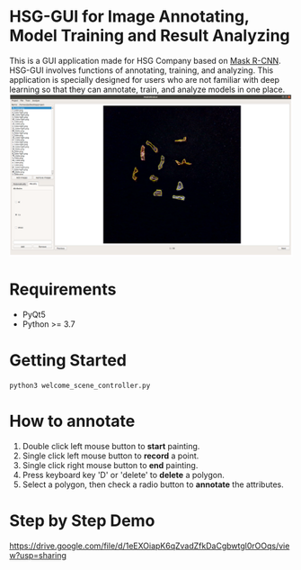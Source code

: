 # HSG-GUI for Image Annotating, Model Training and Result Analyzing
This is a GUI application made for HSG Company based on [Mask R-CNN](https://arxiv.org/abs/1703.06870). HSG-GUI involves functions of annotating, training, and analyzing. This application is specially designed for users who are not familiar with deep learning so that they can annotate, train, and analyze models in one place.
![HSG-GUI](icons/HSG-GUI.png)

# Requirements
   - PyQt5
   - Python >= 3.7
   
# Getting Started
    python3 welcome_scene_controller.py
    
# How to annotate
1. Double click left mouse button to **start** painting.
2. Single click left mouse button to **record** a point.
3. Single click right mouse button to **end** painting.
4. Press keyboard key 'D' or 'delete' to **delete** a polygon.
5. Select a polygon, then check a radio button to **annotate** the attributes.

# Step by Step Demo
<https://drive.google.com/file/d/1eEXOiapK6qZvadZfkDaCgbwtgl0rOOqs/view?usp=sharing>